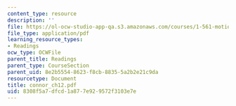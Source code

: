 ```yaml
---
content_type: resource
description: ''
file: https://ol-ocw-studio-app-qa.s3.amazonaws.com/courses/1-561-motion-based-design-fall-2003/8308f5a7dfcd1a877e929572f3103e7e_connor_ch12.pdf
file_type: application/pdf
learning_resource_types:
- Readings
ocw_type: OCWFile
parent_title: Readings
parent_type: CourseSection
parent_uid: 8e2b5554-8623-f8cb-8835-5a2b2e21c9da
resourcetype: Document
title: connor_ch12.pdf
uid: 8308f5a7-dfcd-1a87-7e92-9572f3103e7e
---
```


